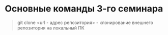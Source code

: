 # Основные команды 3-го семинара

> git clone <url - адрес репозитория> - клонирование внешнего репозитория на локальный ПК
